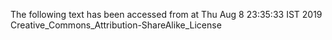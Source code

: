 The following text has been accessed from at Thu Aug 8 23:35:33 IST 2019
Creative_Commons_Attribution-ShareAlike_License
